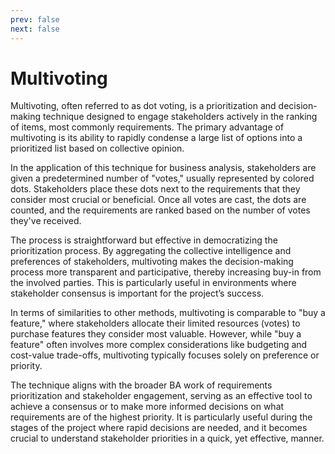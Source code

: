 ```yaml
---
prev: false
next: false
---
```


# Multivoting

Multivoting, often referred to as dot voting, is a prioritization and decision-making technique designed to engage stakeholders actively in the ranking of items, most commonly requirements. The primary advantage of multivoting is its ability to rapidly condense a large list of options into a prioritized list based on collective opinion.

In the application of this technique for business analysis, stakeholders are given a predetermined number of "votes," usually represented by colored dots. Stakeholders place these dots next to the requirements that they consider most crucial or beneficial. Once all votes are cast, the dots are counted, and the requirements are ranked based on the number of votes they've received.

The process is straightforward but effective in democratizing the prioritization process. By aggregating the collective intelligence and preferences of stakeholders, multivoting makes the decision-making process more transparent and participative, thereby increasing buy-in from the involved parties. This is particularly useful in environments where stakeholder consensus is important for the project’s success.

In terms of similarities to other methods, multivoting is comparable to "buy a feature," where stakeholders allocate their limited resources (votes) to purchase features they consider most valuable. However, while "buy a feature" often involves more complex considerations like budgeting and cost-value trade-offs, multivoting typically focuses solely on preference or priority.

The technique aligns with the broader BA work of requirements prioritization and stakeholder engagement, serving as an effective tool to achieve a consensus or to make more informed decisions on what requirements are of the highest priority. It is particularly useful during the stages of the project where rapid decisions are needed, and it becomes crucial to understand stakeholder priorities in a quick, yet effective, manner.
